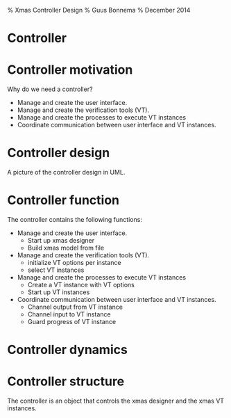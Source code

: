 % Xmas Controller Design
% Guus Bonnema
% December 2014

# Controller

# Controller motivation

Why do we need a controller? 

* Manage and create the user interface.
* Manage and create the verification tools (VT).
* Manage and create the processes to execute VT instances
* Coordinate communication between user interface and VT instances.


# Controller design

A picture of the controller design in UML.

# Controller function

The controller contains the following functions:

* Manage and create the user interface.
  - Start up xmas designer
  - Build xmas model from file
* Manage and create the verification tools (VT).
  - initialize VT options per instance
  - select VT instances
* Manage and create the processes to execute VT instances
  - Create a VT instance with VT options
  - Start up VT instances
* Coordinate communication between user interface and VT instances.
  - Channel output from VT instance 
  - Channel input to VT instance
  - Guard progress of VT instance

# Controller dynamics



# Controller structure

The controller is an object that controls the xmas designer and the xmas
VT instances.


